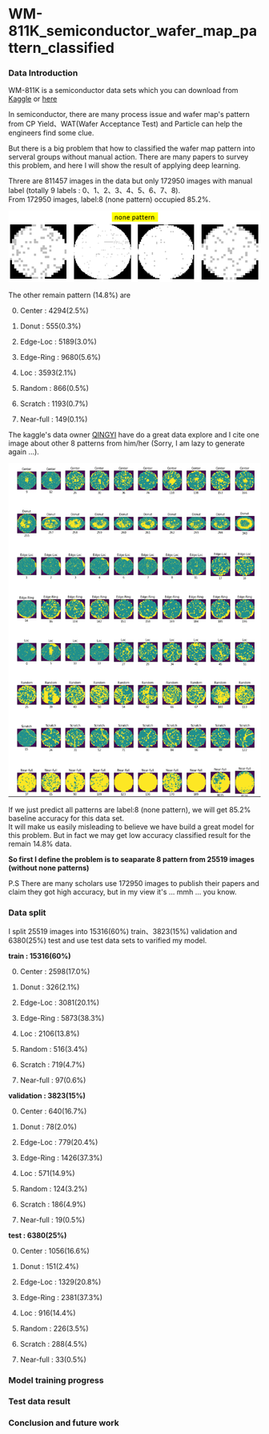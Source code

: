 # WM-811K_semiconductor_wafer_map_pattern_classified
<h3 id="Introduction"> Data Introduction </h3>

WM-811K is a semiconductor data sets which you can download from [Kaggle](https://www.kaggle.com/qingyi/wm811k-wafer-map) or [here](http://mirlab.org/dataSet/public/)

In semiconductor, there are many process issue and wafer map's pattern from CP Yield、WAT(Wafer Acceptance Test) and Particle can help the engineers find some clue. 

But there is a big problem that how to classified the wafer map pattern into serveral groups without manual action. There are many papers to survey this problem, and here I will show the result of applying deep learning.

Threre are 811457 images in the data but only 172950 images with manual label (totally 9 labels : 0、1、2、3、4、5、6、7、8).
<br>From 172950 images, label:8 (none pattern) occupied 85.2%. 

![images](https://github.com/fr407041/WM-811K_semiconductor_wafer_map_pattern_classified/blob/master/images/none_patterns.png)

The other remain pattern (14.8%) are 

0. Center :   4294(2.5%) 

1. Donut :    555(0.3%) 

2. Edge-Loc : 5189(3.0%)

3. Edge-Ring : 9680(5.6%) 

4. Loc :      3593(2.1%)

5. Random :   866(0.5%) 

6. Scratch :  1193(0.7%)

7. Near-full : 149(0.1%)

The kaggle's data owner [QINGYI](https://www.kaggle.com/qingyi/wm811k-wafer-map/) have do a great data explore and I cite one image about other 8 patterns from him/her (Sorry, I am lazy to generate again ...).

![image](https://github.com/fr407041/WM-811K_semiconductor_wafer_map_pattern_classified/blob/master/images/8%20category%20pattern.png)

If we just predict all patterns are label:8 (none pattern), we will get 85.2% baseline accuracy for this data set. 
<br>It will make us easily misleading to believe we have build a great model for this problem. But in fact we may get low accuracy classified result for the remain 14.8% data.

**So first I define the problem is to seaparate 8 pattern from 25519 images (without none patterns)**

P.S There are many scholars use 172950 images to publish their papers and claim they got high accuracy, but in my view it's ... mmh ... you know.

<h3> Data split </h3>

I split 25519 images into 15316(60%) train、3823(15%) validation and 6380(25%) test and use test data sets to varified my model.

**train : 15316(60%)**

0. Center :   2598(17.0%) 

1. Donut :    326(2.1%) 

2. Edge-Loc : 3081(20.1%)

3. Edge-Ring : 5873(38.3%) 

4. Loc :      2106(13.8%)

5. Random :   516(3.4%) 

6. Scratch :  719(4.7%)

7. Near-full : 97(0.6%)

**validation : 3823(15%)**

0. Center :   640(16.7%) 

1. Donut :    78(2.0%) 

2. Edge-Loc : 779(20.4%)

3. Edge-Ring : 1426(37.3%) 

4. Loc :      571(14.9%)

5. Random :   124(3.2%) 

6. Scratch :  186(4.9%)

7. Near-full : 19(0.5%)

**test : 6380(25%)**

0. Center :   1056(16.6%) 

1. Donut :    151(2.4%) 

2. Edge-Loc : 1329(20.8%)

3. Edge-Ring : 2381(37.3%) 

4. Loc :      916(14.4%)

5. Random :   226(3.5%) 

6. Scratch :  288(4.5%)

7. Near-full : 33(0.5%)

<h3> Model training progress </h3>


<h3> Test data result </h3>

<h3> Conclusion and future work </h3>


